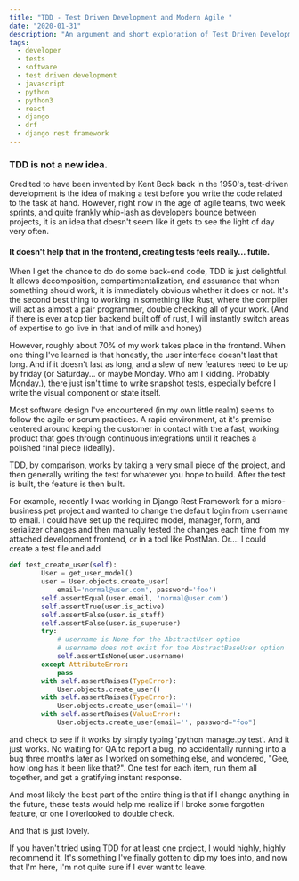 ```yaml
---
title: "TDD - Test Driven Development and Modern Agile "
date: "2020-01-31"
description: "An argument and short exploration of Test Driven Development in modern Python3 and JavaScript."
tags:
  - developer
  - tests
  - software
  - test driven development
  - javascript
  - python
  - python3
  - react
  - django
  - drf
  - django rest framework
---
```


### TDD is not a new idea.

Credited to have been invented by Kent Beck back in the 1950's, test-driven development is the idea of making a test before you write the code related to the task at hand. However, right now in the age of agile teams, two week sprints, and quite frankly whip-lash as developers bounce between projects, it is an idea that doesn't seem like it gets to see the light of day very often.

#### It doesn't help that in the frontend, creating tests feels really... futile.

When I get the chance to do do some back-end code, TDD is just delightful. It allows decomposition, compartimentalization, and assurance that when something should work, it is immediately obvious whether it does or not. It's the second best thing to working in something like Rust, where the compiler will act as almost a pair programmer, double checking all of your work. (And if there is ever a top tier backend built off of rust, I will instantly switch areas of expertise to go live in that land of milk and honey)

However, roughly about 70% of my work takes place in the frontend. When one thing I've learned is that honestly, the user interface doesn't last that long. And if it doesn't last as long, and a slew of new features need to be up by friday (or Saturday... or maybe Monday. Who am I kidding. Probably Monday.), there just isn't time to write snapshot tests, especially before I write the visual component or state itself.

Most software design I've encountered (in my own little realm) seems to follow the agile or scrum practices. A rapid environment, at it's premise centered around keeping the customer in contact with the a fast, working product that goes through continuous integrations until it reaches a polished final piece (ideally).

TDD, by comparison, works by taking a very small piece of the project, and then generally writing the test for whatever you hope to build. After the test is built, the feature is then built.

For example, recently I was working in Django Rest Framework for a micro-business pet project and wanted to change the default login from username to email. I could have set up the required model, manager, form, and serializer changes and then manually tested the changes each time from my attached development frontend, or in a tool like PostMan. Or.... I could create a test file and add

```python
def test_create_user(self):
        User = get_user_model()
        user = User.objects.create_user(
            email='normal@user.com', password='foo')
        self.assertEqual(user.email, 'normal@user.com')
        self.assertTrue(user.is_active)
        self.assertFalse(user.is_staff)
        self.assertFalse(user.is_superuser)
        try:
            # username is None for the AbstractUser option
            # username does not exist for the AbstractBaseUser option
            self.assertIsNone(user.username)
        except AttributeError:
            pass
        with self.assertRaises(TypeError):
            User.objects.create_user()
        with self.assertRaises(TypeError):
            User.objects.create_user(email='')
        with self.assertRaises(ValueError):
            User.objects.create_user(email='', password="foo")


```

and check to see if it works by simply typing 'python manage.py test'. And it just works. No waiting for QA to report a bug, no accidentally running into a bug three months later as I worked on something else, and wondered, "Gee, how long has it been like that?". One test for each item, run them all together, and get a gratifying instant response.

And most likely the best part of the entire thing is that if I change anything in the future, these tests would help me realize if I broke some forgotten feature, or one I overlooked to double check.

And that is just lovely.

If you haven't tried using TDD for at least one project, I would highly, highly recommend it. It's something I've finally gotten to dip my toes into, and now that I'm here, I'm not quite sure if I ever want to leave.

<!-- A positive and negative of this is the new-ish ideas of Continuous Integration & Continuous Developmet -->
